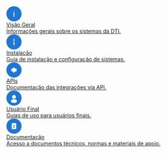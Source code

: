 <div class="cards-container">
  <a class="doc-card" href="visao-geral/">
    <div class="doc-icon">
      <!-- Exemplo SVG: ícone de informação -->
      <svg width="40" height="40" fill="none" viewBox="0 0 40 40"><circle cx="20" cy="20" r="20" fill="#2076d5"/><text x="50%" y="54%" text-anchor="middle" font-size="22" fill="#fff" dy=".3em" font-family="Arial, sans-serif">i</text></svg>
    </div>
    <div class="doc-title">Visão Geral</div>
    <div class="doc-desc">Informações gerais sobre os sistemas da DTI.</div>
  </a>
  <a class="doc-card" href="instalacao/">
    <div class="doc-icon">
      <!-- Exemplo SVG: ícone de instalação -->
      <svg width="40" height="40" fill="none" viewBox="0 0 40 40"><circle cx="20" cy="20" r="20" fill="#2076d5"/><path d="M20 12v8M20 28v-4" stroke="#fff" stroke-width="2" stroke-linecap="round"/><circle cx="20" cy="24" r="2" fill="#fff"/></svg>
    </div>
    <div class="doc-title">Instalação</div>
    <div class="doc-desc">Guia de instalação e configuração de sistemas.</div>
  </a>
  <a class="doc-card" href="apis/">
    <div class="doc-icon">
      <!-- Exemplo SVG: ícone API -->
      <svg width="40" height="40" fill="none" viewBox="0 0 40 40"><circle cx="20" cy="20" r="20" fill="#2076d5"/><rect x="13" y="16" width="14" height="8" rx="2" fill="#fff"/><rect x="18" y="13" width="4" height="14" rx="2" fill="#fff"/></svg>
    </div>
    <div class="doc-title">APIs</div>
    <div class="doc-desc">Documentação das integrações via API.</div>
  </a>
  <a class="doc-card" href="usuario-final/">
    <div class="doc-icon">
      <!-- Exemplo SVG: usuário -->
      <svg width="40" height="40" fill="none" viewBox="0 0 40 40"><circle cx="20" cy="20" r="20" fill="#2076d5"/><circle cx="20" cy="17" r="5" fill="#fff"/><ellipse cx="20" cy="28" rx="8" ry="5" fill="#fff"/></svg>
    </div>
    <div class="doc-title">Usuário Final</div>
    <div class="doc-desc">Guias de uso para usuários finais.</div>
  </a>
  <a class="doc-card" href="documentacao/">
    <div class="doc-icon">
      <!-- Exemplo SVG: documento -->
      <svg width="40" height="40" fill="none" viewBox="0 0 40 40"><circle cx="20" cy="20" r="20" fill="#2076d5"/><rect x="14" y="12" width="12" height="16" rx="2" fill="#fff"/><rect x="18" y="18" width="4" height="2" fill="#2076d5"/><rect x="18" y="22" width="4" height="2" fill="#2076d5"/></svg>
    </div>
    <div class="doc-title">Documentação</div>
    <div class="doc-desc">Acesso a documentos técnicos, normas e materiais de apoio.</div>
  </a>
</div>

